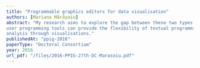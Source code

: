 ```yaml
---
title: "Programmable graphics editors for data visualisation"
authors: [Mariana Mărășoiu]
abstract: "My research aims to explore the gap between these two types of tools by looking at ways in which end
user programming tools can provide the flexibility of textual programming environments for data
analysis through visualisations."
publishedAt: "ppig-2016"
paperType: "Doctoral Consortium"
year: 2016
url_pdf: "/files/2016-PPIG-27th-DC-Marasoiu.pdf"
---
```

